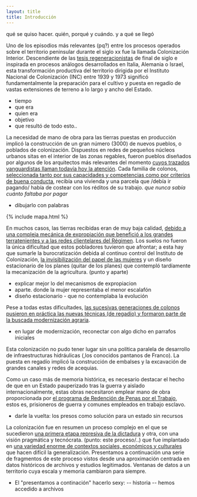```yaml
---
layout: title
title: Introducción
---
```



qué se quiso hacer. quién, porqué y cuándo. y a qué se llegó




Uno de los episodios más relevantes (pq?) entre los procesos operados sobre el territorio peninsular durante el siglo xx fue la llamada Colonización Interior. Descendiente de las <a href="contexto">tesis regeneracionistas</a> de final de siglo e inspirada en procesos análogos desarrollados en Italia, Alemania o Israel, esta transformación productiva del territorio dirigida por el Instituto Nacional de Colonización (INC) entre 1939 y 1973 significó fundamentalmente la preparación para el cultivo y puesta en regadío de vastas extensiones de terreno a lo largo y ancho del Estado.

- tiempo
- que era
- quien era
- objetivo
- que resultó de todo esto..

La necesidad de mano de obra para las tierras puestas en producción implicó la construcción de un gran número (3000) de nuevos pueblos, o poblados de colonización. Dispuestos en redes de pequeños núcleos urbanos sitas en el interior de las zonas regables, fueron pueblos diseñados por algunos de los arquitectos más relevantes del momento <a href="urbanismo">cuyos trazados vanguardistas llaman todavía hoy la atención</a>. Cada familia de colonos, <a href="colono">seleccionada tanto por sus capacidades y competencias como por criterios de buena conducta</a>, recibía una vivienda y una parcela que /debía ir pagando/ había de costear con los réditos de su trabajo. *que nunca sabía cuánto faltaba por pagar*

- dibujarlo con palabras

{% include mapa.html %}

En muchos casos, las tierras recibidas eran de muy baja calidad, <a href="mecanismos-expropiacion">debido a una compleja mecánica de expropiación que benefició a los grandes terratenientes y a las redes clientelares del Régimen</a>. Los suelos no fueron la única dificultad que estos pobladores tuvieron que afrontar; a esta hay que sumarle la burocratización debida al continuo control del Instituto de Colonización, <a href="mujeres">la invisibilización del papel de las mujeres</a> y un diseño estacionario de los planes (quitar de los planes) que contempló tardíamente la mecanización de la agricultura. (punto y aparte)

- explicar mejor lo del mecanismos de expropiacion
- aparte. donde la mujer representaba el menor escalafón
- diseño estacionario - que no contemplaba la evolución

Pese a todas estas dificultades, <a href="colono-ciudadano">las sucesivas generaciones de colonos pusieron en práctica las nuevas técnicas (de regadío) y formaron parte de la buscada modernización agraria</a>.
- en lugar de modernización, reconectar con algo dicho en parrafos iniciales

Esta colonización no pudo tener lugar sin una política paralela de desarrollo de infraestructuras hidráulicas (,los conocidos pantanos de Franco). La puesta en regadío implicó la construcción de embalses y la excavación de grandes canales y redes de acequias.

Como un caso más de memoria histórica, es necesario destacar el hecho de que en un Estado pauperizado tras la guerra y aislado internacionalmente, estas obras necesitaron emplear mano de obra proporcionada por <a href="presos">el programa de Redención de Penas por el Trabajo</a>, estos es, prisioneros de guerra y comunes empleados en trabajo esclavo.  
- darle la vuelta: los presos como solución para un estado sin recursos

La colonización fue en resumen un proceso complejo en el que se sucedieron <a href="autoritario">una primera etapa represiva de la dictadura</a> y otra, con una visión pragmática y tecnócrata. (punto: este proceso/..) que fue implantado en <a href="modelos">una variedad enorme de contextos sociales, económicos y culturales</a> que hacen difícil la generalización. Presentamos a continuación una serie de fragmentos de este proceso vistos desde una aproximación centrada en datos históricos de archivos y estudios legitimados. Ventanas de datos a un territorio cuya escala y memoria cambiaron para siempre.

- El "presentamos a continación" hacerlo sexy:
-- historia
-- hemos accedido a archivos
